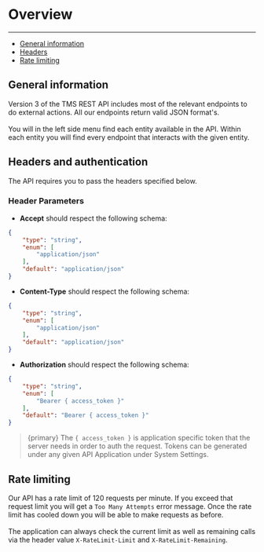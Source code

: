 # Overview

---

- [General information](#general)
- [Headers](#headers)
- [Rate limiting](#ratelimit)

<a name="general"></a>
## General information

Version 3 of the TMS REST API includes most of the relevant endpoints to do external actions. All our endpoints return valid JSON format's.
<br><br>
You will in the left side menu find each entity available in the API. Within each entity you will find every endpoint that interacts with the given entity.

<a name="headers"></a>
## Headers and authentication

The API requires you to pass the headers specified below.

### Header Parameters

- **Accept** should respect the following schema:
```json
{
    "type": "string",
    "enum": [
        "application/json"
    ],
    "default": "application/json"
}
```

- **Content-Type** should respect the following schema:
```json
{
    "type": "string",
    "enum": [
        "application/json"
    ],
    "default": "application/json"
}
```

- **Authorization** should respect the following schema:
```json
{
    "type": "string",
    "enum": [
        "Bearer { access_token }"
    ],
    "default": "Bearer { access_token }"
}
```

> {primary} The `{ access_token }` is application specific token that the server needs in order to auth the request. Tokens can be generated under any given API Application under System Settings.

<a name="ratelimit"></a>
## Rate limiting

Our API has a rate limit of 120 requests per minute. If you exceed that request limit you will get a `Too Many Attempts` error message. Once the rate limit has cooled down you will be able to make requests as before.
<br><br>
The application can always check the current limit as well as remaining calls via the header value `X-RateLimit-Limit` and `X-RateLimit-Remaining`.